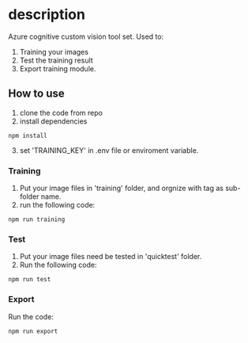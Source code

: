 # description

Azure cognitive custom vision tool set. Used to:

1. Training your images
2. Test the training result
3. Export training module.

## How to use

1. clone the code from repo
2. install dependencies

```shell
npm install
```

3. set 'TRAINING_KEY' in .env file or enviroment variable.

### Training

1. Put your image files in 'training' folder, and orgnize with tag as sub-folder name.
2. run the following code:

```shell
npm run training
```

### Test

1. Put your image files need be tested in 'quicktest' folder.
2. Run the following code:

```shell
npm run test
```

### Export

Run the code:

```shell
npm run export
```
